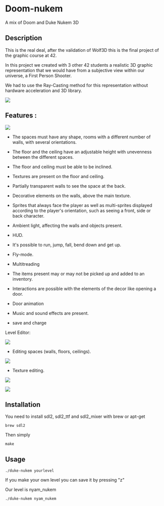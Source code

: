 # Doom-nukem
A mix of Doom and Duke Nukem 3D

## Description
This is the real deal, after the validation of Wolf3D this is the final project of the graphic course at 42.

In this project we created with 3 other 42 students a realistic 3D graphic representation that we would have from a subjective view within our universe, a First Person Shooter.

We had to use the Ray-Casting method for this representation without hardware acceleration and 3D library.

![](gameplay.gif)

## Features :

![](gameplay2.gif)

- The spaces must have any shape, rooms with a different number of
walls, with several orientations.

- The floor and the ceiling have an adjustable height with unevenness
between the different spaces.

- The floor and ceiling must be able to be inclined.

- Textures are present on the floor and ceiling.

- Partially transparent walls to see the space at the back.

- Decorative elements on the walls, above the main texture.

- Sprites that always face the player as well as multi-sprites displayed according to the player's orientation, such as
seeing a front, side or back character.

- Ambient light, affecting the walls and objects present.

- HUD.

- It's possible to run, jump, fall, bend down and get up. 

- Fly-mode.

- Multitreading

- The items present may or may not be picked up and added to an inventory. 

- Interactions are possible with the elements of the decor like opening a door.

- Door animation

- Music and sound effects are present.

- save and charge

Level Editor:

![](editorportal.gif)

- Editing spaces (walls, floors, ceilings).

![](editorsol.gif)

- Texture editing.

![](wallmaterial.gif)

![](texturechange.gif)

## Installation 

You need to install sdl2, sdl2_ttf and sdl2_mixer with brew or apt-get 
```
brew sdl2
```
Then simply
```
make
```
## Usage 
```
./duke-nukem yourlevel 
```

If you make your own level you can save it by pressing "z"

Our level is nyam_nukem
```
./duke-nukem nyam_nukem 
```
